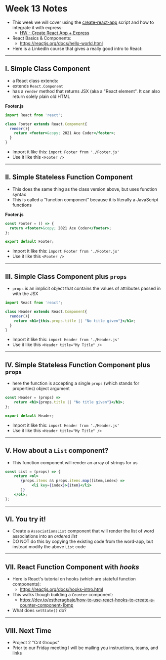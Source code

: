# Week 13 Notes

- This week we will cover using the [create-react-app](https://reactjs.org/docs/create-a-new-react-app.html) script and how to integrate it with express:
  - [HW - Create React App + Express](../hw-notes/HW-create-react-app-plus-express.md)
- React Basics & Components:
  - https://reactjs.org/docs/hello-world.html
- Here is a LinkedIn course that gives a really good intro to React:

<hr>

## I. Simple Class Component

- a React class extends:
 - extends `React.Component`
 - has a `render` method that returns JSX (aka a "React element". It can also return solely plain old HTML

**Footer.js**

```jsx
import React from 'react';

class Footer extends React.Component{
  render(){
    return <footer>&copy; 2021 Ace Coder</footer>;
  }
}
```

- Import it like this: `import Footer from './Footer.js'`
- Use it like this `<Footer />`

<hr>

## II. Simple Stateless Function Component 

- This does the same thing as the class version above, but uses function syntax
- This is called a “function component” because it is literally a JavaScript functions


**Footer.js**

```jsx
const Footer = () => {
  return <footer>&copy; 2021 Ace Coder</footer>;
};

export default Footer;
```

- Import it like this: `import Footer from './Footer.js'`
- Use it like this `<Footer />`

<hr>

## III. Simple Class Component plus `props`

- `props` is an implicit object that contains the values of attributes passed in with the JSX

```jsx
import React from 'react';

class Header extends React.Component{
  render(){
    return <h1>{this.props.title || "No title given"}</h1>;
  }
}
```

- Import it like this: `import Header from './Header.js'`
- Use it like this `<Header title="My Title" />`

<hr>

## IV. Simple Stateless Function Component plus `props`

- here the function is accepting a single `props` (which stands for properties) object argument

```jsx
const Header = (props) => 
    return <h1>{props.title || "No title given"}</h1>;
};

export default Header;
```

- Import it like this: `import Header from './Header.js'`
- Use it like this `<Header title="My Title" />`

<hr>

## V. How about a `List` component?

- This function component will render an array of strings for us

```jsx
const List = (props) => {
    return <ol>
       {props.items && props.items.map((item,index) => 
            <li key={index}>{item}</li>
       )}
    </ol>;
};
```

<hr>

## VI. You try it!

- Create a `AssociationsList` component that will render the list of word associations into an *ordered list*
- DO NOT do this by copying the existing code from the word-app, but instead modify the above `List` code 

<hr>

## VII. React Function Component with *hooks*

- Here is React's tutorial on hooks (which are stateful function components):
  - https://reactjs.org/docs/hooks-intro.html
- This walks though building a `Counter` component:
  - https://dev.to/estheragbaje/how-to-use-react-hooks-to-create-a-counter-component-1bmp
- What does `setState()` do?

<hr>

## VIII. Next Time

- Project 2 "Crit Groups"
- Prior to our Friday meeting I will be mailing you instructions, teams, and links




